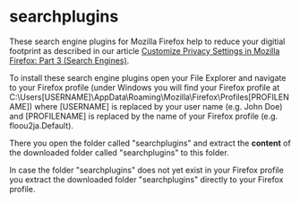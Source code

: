 searchplugins
=============

These search engine plugins for Mozilla Firefox help to reduce your digitial footprint as described in our article [Customize Privacy Settings in Mozilla Firefox: Part 3 (Search Engines)](http://webdevelopmentaid.wordpress.com/2013/12/16/customize-privacy-settings-in-mozilla-firefox-part-3-search-engines "Customize Privacy Settings in Mozilla Firefox: Part 3 (Search Engines) | WebDevelopmentAid").

To install these search engine plugins open your File Explorer and navigate to your Firefox profile (under Windows you will find your Firefox profile at C:\Users\[USERNAME]\AppData\Roaming\Mozilla\Firefox\Profiles\[PROFILENAME]) where [USERNAME] is replaced by your user name (e.g. John Doe) and [PROFILENAME] is replaced by the name of your Firefox profile (e.g. floou2ja.Default).

There you open the folder called "searchplugins" and extract the **content** of the downloaded folder called "searchplugins" to this folder.

In case the folder "searchplugins" does not yet exist in your Firefox profile you extract the downloaded folder "searchplugins" directly to your Firefox profile.
